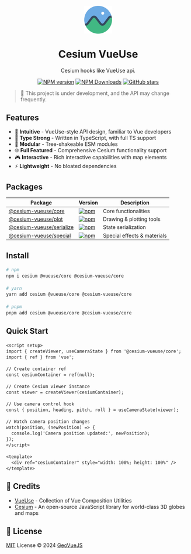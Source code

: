 <p align="center">
<img src="./assets/logo.svg" align="center" width="15%" />
</p>

<h1 align="center">Cesium VueUse</h1>

<p align="center">Cesium hooks like VueUse api.</p>

<p align="center">
<a href="https://www.npmjs.com/package/@cesium-vueuse/core" target="__blank"><img src="https://img.shields.io/npm/v/@cesium-vueuse/core?color=a1b858&label=" alt="NPM version"></a>
<a href="https://www.npmjs.com/package/@cesium-vueuse/core" target="__blank"><img alt="NPM Downloads" src="https://img.shields.io/npm/dm/@cesium-vueuse/core?color=50a36f&label="></a>
<a href="https://github.com/GeoVueJS/cesium-vueuse" target="__blank"><img alt="GitHub stars" src="https://img.shields.io/github/stars/GeoVueJS/cesium-vueuse?style=social"></a>
</p>

> 🚧 This project is under development, and the API may change frequently.

## Features

- 🎯 **Intuitive** - VueUse-style API design, familiar to Vue developers
- 💪 **Type Strong** - Written in TypeScript, with full TS support
- 🏪 **Modular** - Tree-shakeable ESM modules
- 🌐 **Full Featured** - Comprehensive Cesium functionality support
- 🎮 **Interactive** - Rich interactive capabilities with map elements
- ⚡️ **Lightweight** - No bloated dependencies

## Packages

| Package                                           | Version                                                                                                                     | Description                 |
| ------------------------------------------------- | --------------------------------------------------------------------------------------------------------------------------- | --------------------------- |
| [@cesium-vueuse/core](./packages/core/)           | [![npm](https://img.shields.io/npm/v/@cesium-vueuse/core.svg)](https://www.npmjs.com/package/@cesium-vueuse/core)           | Core functionalities        |
| [@cesium-vueuse/plot](./packages/plot/)           | [![npm](https://img.shields.io/npm/v/@cesium-vueuse/plot.svg)](https://www.npmjs.com/package/@cesium-vueuse/plot)           | Drawing & plotting tools    |
| [@cesium-vueuse/serialize](./packages/serialize/) | [![npm](https://img.shields.io/npm/v/@cesium-vueuse/serialize.svg)](https://www.npmjs.com/package/@cesium-vueuse/serialize) | State serialization         |
| [@cesium-vueuse/special](./packages/special/)     | [![npm](https://img.shields.io/npm/v/@cesium-vueuse/special.svg)](https://www.npmjs.com/package/@cesium-vueuse/special)     | Special effects & materials |

## Install

```bash
# npm
npm i cesium @vueuse/core @cesium-vueuse/core

# yarn
yarn add cesium @vueuse/core @cesium-vueuse/core

# pnpm
pnpm add cesium @vueuse/core @cesium-vueuse/core
```

## Quick Start

```vue
<script setup>
import { createViewer, useCameraState } from '@cesium-vueuse/core';
import { ref } from 'vue';

// Create container ref
const cesiumContainer = ref(null);

// Create Cesium viewer instance
const viewer = createViewer(cesiumContainer);

// Use camera control hook
const { position, heading, pitch, roll } = useCameraState(viewer);

// Watch camera position changes
watch(position, (newPosition) => {
  console.log('Camera position updated:', newPosition);
});
</script>

<template>
  <div ref="cesiumContainer" style="width: 100%; height: 100%" />
</template>
```

## 🌸 Credits

- [VueUse](https://github.com/vueuse/vueuse) - Collection of Vue Composition Utilities
- [Cesium](https://github.com/CesiumGS/cesium) - An open-source JavaScript library for world-class 3D globes and maps

## 📄 License

[MIT](./LICENSE) License © 2024 [GeoVueJS](https://github.com/GeoVueJS)
